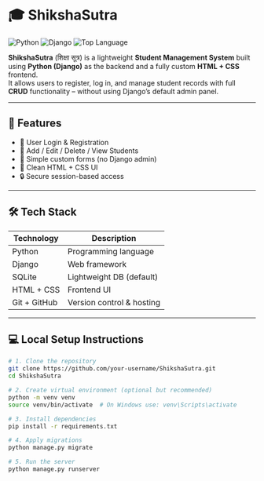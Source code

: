 # 🎓 ShikshaSutra

![Python](https://img.shields.io/badge/Python-3.10-blue.svg)
![Django](https://img.shields.io/badge/Django-4.x-success)
![Top Language](https://img.shields.io/github/languages/top/your-username/ShikshaSutra?logo=python&color=blue)

**ShikshaSutra** (शिक्षा सूत्र) is a lightweight **Student Management System** built using **Python (Django)** as the backend and a fully custom **HTML + CSS** frontend.  
It allows users to register, log in, and manage student records with full **CRUD** functionality – without using Django’s default admin panel.

---

## 🚀 Features

- 🔐 User Login & Registration
- 📄 Add / Edit / Delete / View Students
- 🧾 Simple custom forms (no Django admin)
- 🎨 Clean HTML + CSS UI
- 🔒 Secure session-based access

---

## 🛠️ Tech Stack

| Technology | Description |
|------------|-------------|
| Python     | Programming language |
| Django     | Web framework |
| SQLite     | Lightweight DB (default) |
| HTML + CSS | Frontend UI |
| Git + GitHub | Version control & hosting |

---

## 💻 Local Setup Instructions

```bash
# 1. Clone the repository
git clone https://github.com/your-username/ShikshaSutra.git
cd ShikshaSutra

# 2. Create virtual environment (optional but recommended)
python -m venv venv
source venv/bin/activate  # On Windows use: venv\Scripts\activate

# 3. Install dependencies
pip install -r requirements.txt

# 4. Apply migrations
python manage.py migrate

# 5. Run the server
python manage.py runserver
